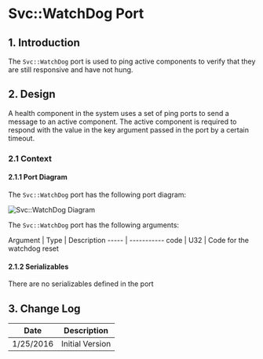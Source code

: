 # Svc::WatchDog Port

## 1. Introduction

The `Svc::WatchDog` port is used to ping active components to verify that they are still responsive and have not hung.  

## 2. Design

A health component in the system uses a set of ping ports to send a message to an active component. The active component is required to respond with the value in the key argument passed in the port by a certain timeout.

### 2.1 Context

#### 2.1.1 Port Diagram

The `Svc::WatchDog` port has the following port diagram:

![`Svc::WatchDog` Diagram](img/WatchDogBDD.jpg "Svc::WatchDog Port")

The `Svc::WatchDog` port has the following arguments:

Argument | Type | Description
----- | -----------
code | U32 | Code for the watchdog reset  

#### 2.1.2 Serializables

There are no serializables defined in the port

## 3. Change Log

Date | Description
---- | -----------
1/25/2016 |  Initial Version
